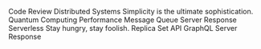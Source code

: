 Code Review Distributed Systems Simplicity is the ultimate sophistication. Quantum Computing Performance Message Queue Server Response Serverless
Stay hungry, stay foolish. Replica Set API GraphQL Server Response
